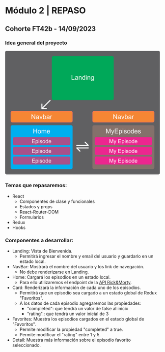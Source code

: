 # Módulo 2 | REPASO

## Cohorte FT42b - 14/09/2023

### Idea general del proyecto

<img src="./src/assets/m2-repaso.png" width="600px">

### Temas que repasaremos:
- React
  - Componentes de clase y funcionales
  - Estados y props
  - React-Router-DOM
  - Formularios
- Redux
- Hooks

### Componentes a desarrollar:
- Landing: Vista de Bienvenida.
  - Permitirá ingresar el nombre y email del usuario y guardarlo en un estado local.
- NavBar: Mostrará el nombre del usuario y los link de navegación.
  - No debe renderizarse en Landing.
- Home: Cargará los episodios en un estado local.
  - Para ello utilizaremos el endpoint de la [API Rick&Morty](https://rickandmortyapi.com/api/episode).
- Card: Renderizará la información de cada uno de los episodios.
  - Permitirá que un episodio sea cargado a un estado global de Redux "Favoritos".
  - A los datos de cada episodio agregaremos las propiedades:
    - "completed": que tendrá un valor de false al inicio
    - "rating".: que tendrá un valor inicial de 3
- Favorites: Muestra los episodios cargados en el estado global de "Favoritos".
  - Permite modificar la propiedad "completed" a true.
  - Permite modificar el "rating" entre 1 y 5.
- Detail: Muestra más información sobre el episodio favorito seleccionado.